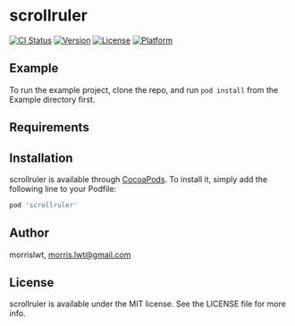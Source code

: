 # scrollruler

[![CI Status](https://img.shields.io/travis/morrislwt/scrollruler.svg?style=flat)](https://travis-ci.org/morrislwt/scrollruler)
[![Version](https://img.shields.io/cocoapods/v/scrollruler.svg?style=flat)](https://cocoapods.org/pods/scrollruler)
[![License](https://img.shields.io/cocoapods/l/scrollruler.svg?style=flat)](https://cocoapods.org/pods/scrollruler)
[![Platform](https://img.shields.io/cocoapods/p/scrollruler.svg?style=flat)](https://cocoapods.org/pods/scrollruler)

## Example

To run the example project, clone the repo, and run `pod install` from the Example directory first.

## Requirements

## Installation

scrollruler is available through [CocoaPods](https://cocoapods.org). To install
it, simply add the following line to your Podfile:

```ruby
pod 'scrollruler'
```

## Author

morrislwt, morris.lwt@gmail.com

## License

scrollruler is available under the MIT license. See the LICENSE file for more info.
